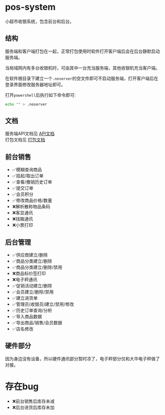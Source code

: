 # pos-system
小超市收银系统，包含前台和后台。

## 结构

服务端和客户端打包在一起，正常打包使用时软件打开客户端后会在后台静默启动服务端。

当局域网内有多台收银机时，可由其中一台充当服务端，其他收银机充当客户端。

在软件根目录下建立一个`.noserver`的空文件即可不启动服务端，打开客户端后在登录界面修改服务器地址即可。

打开`powershell`后执行如下命令即可:

```bash
echo "" > .noserver
```

## 文档
服务端API文档见 [API文档](./server/doc/API.md)  
打包文档见 [打包文档](./build.md)  

## 前台销售
- ✅模糊查询商品
- ✅挂起/取出订单
- ✅查看/撤销历史订单
- ✅提交订单
- ✅会员积分
- ✅修改商品价格/数量
- ❌解析散称物品条码
- ❌客显通讯
- ❌钱箱通讯
- ❌小票打印

## 后台管理
- ✅供应商建立/删除
- ✅商品分类建立/删除
- ✅商品分类建立/删除/禁用
- ❌商品标价签打印
- ❌电子秤通讯
- ✅促销活动建立/删除
- ✅会员建立/删除/禁用
- ✅建立进货单
- ✅管理员(收银员)建立/禁用/修改
- ✅历史订单查询/分析
- ✅导入商品数据
- ✅导出商品/销售/会员数据
- ✅店名修改


## 硬件部分
因为身边没有设备，所以硬件通讯部分暂时凉了，电子秤部分仅和大华电子秤做了对接。


# 存在bug
- ❌前台销售后库存未减
- ❌后台进货后库存未加